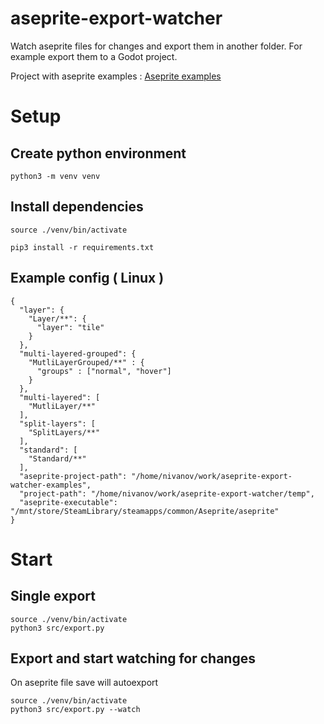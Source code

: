 # aseprite-export-watcher
Watch aseprite files for changes and export them in another folder. For example export them to a Godot project.

Project with aseprite examples : [Aseprite examples](https://github.com/mraiur/aseprite-export-watcher-examples)

# Setup

## Create python environment  

```
python3 -m venv venv
```

## Install dependencies

```
source ./venv/bin/activate

pip3 install -r requirements.txt
```


## Example config ( Linux )

```
{
  "layer": {
    "Layer/**": {
      "layer": "tile"
    }
  },
  "multi-layered-grouped": {
    "MutliLayerGrouped/**" : {
      "groups" : ["normal", "hover"]
    }
  },
  "multi-layered": [
    "MutliLayer/**"
  ],
  "split-layers": [
    "SplitLayers/**"
  ],
  "standard": [
    "Standard/**"
  ],
  "aseprite-project-path": "/home/nivanov/work/aseprite-export-watcher-examples",
  "project-path": "/home/nivanov/work/aseprite-export-watcher/temp",
  "aseprite-executable": "/mnt/store/SteamLibrary/steamapps/common/Aseprite/aseprite"
}
```


# Start

## Single export 
```
source ./venv/bin/activate
python3 src/export.py
```


## Export and start watching for changes

On aseprite file save will autoexport

```
source ./venv/bin/activate
python3 src/export.py --watch
```